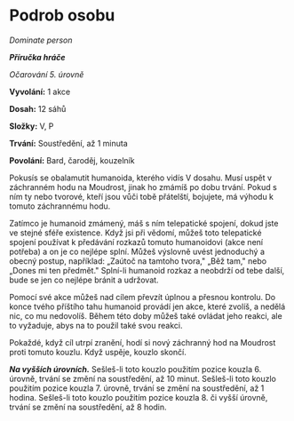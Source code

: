 # Podrob osobu

*Dominate person*

***Příručka hráče***

*Očarování 5. úrovně*

**Vyvolání:** 1 akce

**Dosah:** 12 sáhů

**Složky:** V, P

**Trvání:** Soustředění, až 1 minuta

**Povolání:** Bard, čaroděj, kouzelník

Pokusís se obalamutit humanoida, kterého vidís V dosahu. Musí uspět v záchranném hodu na Moudrost, jinak ho zmámíš po dobu trvání. Pokud s ním ty nebo tvorové, kteří jsou vůči tobě přátelští, bojujete, má výhodu k tomuto záchrannému hodu.

Zatímco je humanoid zmámený, máš s ním telepatické spojení, dokud jste ve stejné sféře existence. Když jsi při vědomí, můžeš toto telepatické spojení používat k předávání rozkazů tomuto humanoidovi (akce není potřeba) a on je co nejlépe splní. Můžeš výslovně uvést jednoduchý a obecný postup, například: „Zaútoč na tamtoho tvora," „Běž tam," nebo „Dones mi ten předmět." Splní-li humanoid rozkaz a neobdrží od tebe další, bude se jen co nejlépe bránit a udržovat.

Pomocí své akce můžeš nad cílem převzít úplnou a přesnou kontrolu. Do konce tvého příštího tahu humanoid provádí jen akce, které zvolíš, a nedělá nic, co mu nedovolíš. Během této doby můžeš také ovládat jeho reakci, ale to vyžaduje, abys na to použil také svou reakci.

Pokaždé, když cíl utrpí zranění, hodí si nový záchranný hod na Moudrost proti tomuto kouzlu. Když uspěje, kouzlo skončí.

***Na vyšších úrovních.*** Sešleš-li toto kouzlo použitím pozice kouzla 6. úrovně, trvání se změní na soustředění, až 10 minut. Sešleš-li toto kouzlo použitím pozice kouzla 7. úrovně, trvání se změní na soustředění, až 1 hodina. Sešleš-li toto kouzlo použitím pozice kouzla 8. či vyšší úrovně, trvání se změní na soustředění, až 8 hodin.